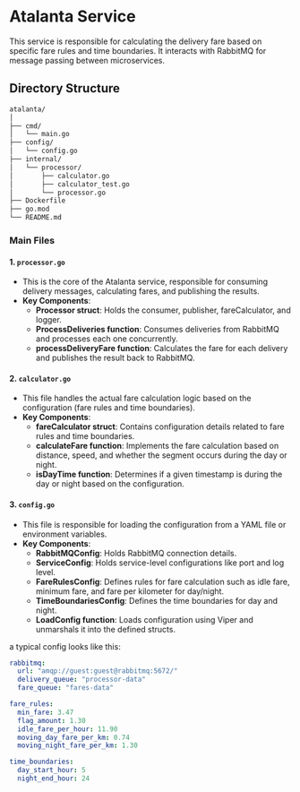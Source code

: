 # Atalanta Service

This service is responsible for calculating the delivery fare based on specific fare rules and time boundaries. It interacts with RabbitMQ for message passing between microservices.

## Directory Structure

```bash
atalanta/
│
├── cmd/
│   └── main.go
├── config/
│   └── config.go
├── internal/
│   └── processor/
│       ├── calculator.go
│       ├── calculator_test.go
│       └── processor.go
├── Dockerfile
├── go.mod
└── README.md
```

### Main Files

#### 1. **`processor.go`**
- This is the core of the Atalanta service, responsible for consuming delivery messages, calculating fares, and publishing the results.
- **Key Components**:
    - **Processor struct**: Holds the consumer, publisher, fareCalculator, and logger.
    - **ProcessDeliveries function**: Consumes deliveries from RabbitMQ and processes each one concurrently.
    - **processDeliveryFare function**: Calculates the fare for each delivery and publishes the result back to RabbitMQ.

#### 2. **`calculator.go`**
- This file handles the actual fare calculation logic based on the configuration (fare rules and time boundaries).
- **Key Components**:
    - **fareCalculator struct**: Contains configuration details related to fare rules and time boundaries.
    - **calculateFare function**: Implements the fare calculation based on distance, speed, and whether the segment occurs during the day or night.
    - **isDayTime function**: Determines if a given timestamp is during the day or night based on the configuration.

#### 3. **`config.go`**
- This file is responsible for loading the configuration from a YAML file or environment variables.
- **Key Components**:
    - **RabbitMQConfig**: Holds RabbitMQ connection details.
    - **ServiceConfig**: Holds service-level configurations like port and log level.
    - **FareRulesConfig**: Defines rules for fare calculation such as idle fare, minimum fare, and fare per kilometer for day/night.
    - **TimeBoundariesConfig**: Defines the time boundaries for day and night.
    - **LoadConfig function**: Loads configuration using Viper and unmarshals it into the defined structs.

a typical config looks like this:
```yaml
rabbitmq:
  url: "amqp://guest:guest@rabbitmq:5672/"
  delivery_queue: "processor-data"
  fare_queue: "fares-data"

fare_rules:
  min_fare: 3.47
  flag_amount: 1.30
  idle_fare_per_hour: 11.90
  moving_day_fare_per_km: 0.74
  moving_night_fare_per_km: 1.30

time_boundaries:
  day_start_hour: 5
  night_end_hour: 24
```